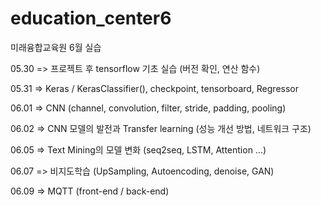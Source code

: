# education_center6
미래융합교육원 6월 실습

05.30 => 프로젝트 후 tensorflow 기초 실습 (버전 확인, 연산 함수)

05.31 => Keras / KerasClassifier(), checkpoint, tensorboard, Regressor

06.01 => CNN (channel, convolution, filter, stride, padding, pooling)

06.02 => CNN 모델의 발전과 Transfer learning (성능 개선 방법, 네트워크 구조)

06.05 => Text Mining의 모델 변화 (seq2seq, LSTM, Attention ...)

06.07 => 비지도학습 (UpSampling, Autoencoding, denoise, GAN)

06.09 => MQTT (front-end / back-end)
